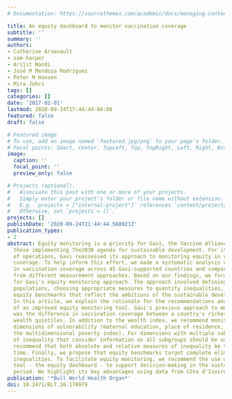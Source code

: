 ```yaml
---
# Documentation: https://sourcethemes.com/academic/docs/managing-content/

title: An equity dashboard to monitor vaccination coverage
subtitle: ''
summary: ''
authors:
- Catherine Arsenault
- sam-harper
- Arijit Nandi
- José M Mendoza Rodrı́guez
- Peter M Hansen
- Mira Johri
tags: []
categories: []
date: '2017-02-01'
lastmod: 2020-09-24T17:44:44-04:00
featured: false
draft: false

# Featured image
# To use, add an image named `featured.jpg/png` to your page's folder.
# Focal points: Smart, Center, TopLeft, Top, TopRight, Left, Right, BottomLeft, Bottom, BottomRight.
image:
  caption: ''
  focal_point: ''
  preview_only: false

# Projects (optional).
#   Associate this post with one or more of your projects.
#   Simply enter your project's folder or file name without extension.
#   E.g. `projects = ["internal-project"]` references `content/project/deep-learning/index.md`.
#   Otherwise, set `projects = []`.
projects: []
publishDate: '2020-09-24T21:44:44.588021Z'
publication_types:
- 2
abstract: Equity monitoring is a priority for Gavi, the Vaccine Alliance, and for
  those implementing The2030 agenda for sustainable development. For its new phase
  of operations, Gavi reassessed its approach to monitoring equity in vaccination
  coverage. To help inform this effort, we made a systematic analysis of inequalities
  in vaccination coverage across 45 Gavi-supported countries and compared results
  from different measurement approaches. Based on our findings, we formulated recommendations
  for Gavi's equity monitoring approach. The approach involved defining the vulnerable
  populations, choosing appropriate measures to quantify inequalities, and defining
  equity benchmarks that reflect the ambitions of the sustainable development agenda.
  In this article, we explain the rationale for the recommendations and for the development
  of an improved equity monitoring tool. Gavi's previous approach to measuring equity
  was the difference in vaccination coverage between a country's richest and poorest
  wealth quintiles. In addition to the wealth index, we recommend monitoring other
  dimensions of vulnerability (maternal education, place of residence, child sex and
  the multidimensional poverty index). For dimensions with multiple subgroups, measures
  of inequality that consider information on all subgroups should be used. We also
  recommend that both absolute and relative measures of inequality be tracked over
  time. Finally, we propose that equity benchmarks target complete elimination of
  inequalities. To facilitate equity monitoring, we recommend the use of a data display
  tool - the equity dashboard - to support decision-making in the sustainable development
  period. We highlight its key advantages using data from Côte d'Ivoire and Haiti.
publication: '*Bull World Health Organ*'
doi: 10.2471/BLT.16.178079
---
```

